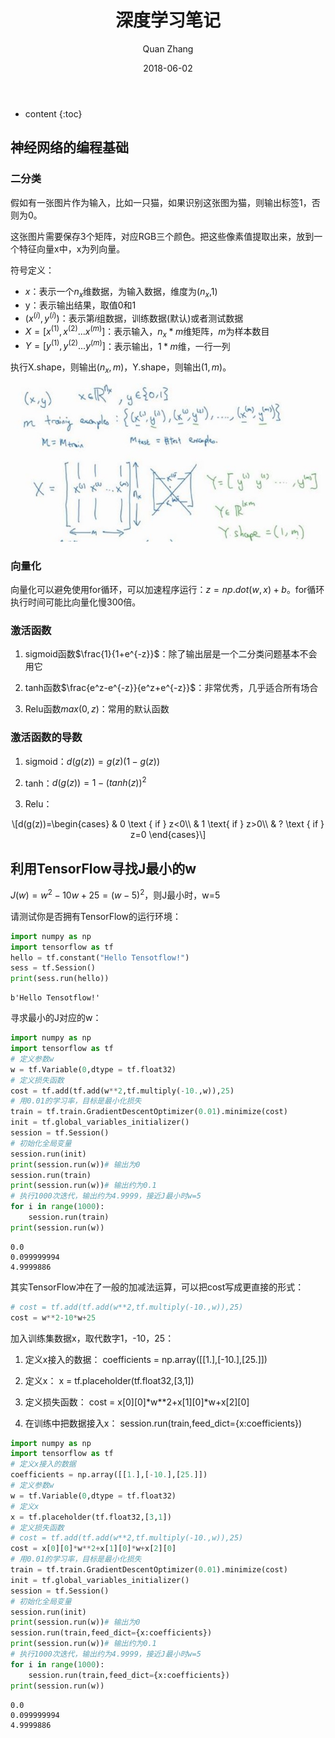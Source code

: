 ﻿---
layout: post
title: "深度学习笔记"
date: 2018-06-02
categories: 机器学习 Python
tags: 机器学习 Python
author: Quan Zhang
---

* content
{:toc}

## 神经网络的编程基础

### 二分类

假如有一张图片作为输入，比如一只猫，如果识别这张图为猫，则输出标签1，否则为0。

这张图片需要保存3个矩阵，对应RGB三个颜色。把这些像素值提取出来，放到一个特征向量x中，x为列向量。

符号定义：

- $x$：表示一个$n_x$维数据，为输入数据，维度为($n_x$,1)
- y：表示输出结果，取值0和1
- ($x^{(i)},y^{(i)}$)：表示第$i$组数据，训练数据(默认)或者测试数据
- $X=[x^{(1)},x^{(2)}...x^{(m)}]$：表示输入，$n_x*m$维矩阵，$m$为样本数目
- $Y=[y^{(1)},y^{(2)}...y^{(m)}]$：表示输出，$1*m$维，一行一列

执行X.shape，则输出($n_x,m$)，Y.shape，则输出($1,m$)。

![](/images/blog/20180602/1.jpg)

### 向量化

向量化可以避免使用for循环，可以加速程序运行：$z=np.dot(w,x)+b$。for循环执行时间可能比向量化慢300倍。

### 激活函数

1. sigmoid函数$\frac{1}{1+e^{-z}}$：除了输出层是一个二分类问题基本不会用它

2. tanh函数$\frac{e^z-e^{-z}}{e^z+e^{-z}}$：非常优秀，几乎适合所有场合

3. Relu函数$max(0,z)$：常用的默认函数

### 激活函数的导数

1. sigmoid：$d(g(z))=g(z)(1-g(z))$

2. tanh：$d(g(z))=1-(tanh(z))^2$

3. Relu：

<center>\[d(g(z))=\begin{cases}
& 0 \text { if } z<0\\ 
& 1 \text{ if } z>0\\
& ? \text { if } z=0 
\end{cases}\]</center>


## 利用TensorFlow寻找J最小的w

$J(w)=w^2-10w+25=(w-5)^2$，则J最小时，w=5

请测试你是否拥有TensorFlow的运行环境：

```python
import numpy as np
import tensorflow as tf
hello = tf.constant("Hello Tensotflow!")
sess = tf.Session()
print(sess.run(hello))
```

    b'Hello Tensotflow!'

寻求最小的J对应的w：
    
```python
import numpy as np
import tensorflow as tf
# 定义参数w
w = tf.Variable(0,dtype = tf.float32)
# 定义损失函数
cost = tf.add(tf.add(w**2,tf.multiply(-10.,w)),25)
# 用0.01的学习率，目标是最小化损失
train = tf.train.GradientDescentOptimizer(0.01).minimize(cost)
init = tf.global_variables_initializer()
session = tf.Session()
# 初始化全局变量
session.run(init)
print(session.run(w))# 输出为0
session.run(train)
print(session.run(w))# 输出约为0.1
# 执行1000次迭代，输出约为4.9999，接近J最小时w=5
for i in range(1000):
    session.run(train)
print(session.run(w))
```

    0.0
    0.099999994
    4.9999886
    
其实TensorFlow冲在了一般的加减法运算，可以把cost写成更直接的形式：

```python
# cost = tf.add(tf.add(w**2,tf.multiply(-10.,w)),25)
cost = w**2-10*w+25
```

加入训练集数据x，取代数字1，-10，25：

1. 定义x接入的数据：
    coefficients = np.array([[1.],[-10.],[25.]])

2. 定义x：
    x = tf.placeholder(tf.float32,[3,1])

3. 定义损失函数：
    cost = x[0][0]*w**2+x[1][0]*w+x[2][0]

4. 在训练中把数据接入x：
    session.run(train,feed_dict={x:coefficients})


```python
import numpy as np
import tensorflow as tf
# 定义x接入的数据
coefficients = np.array([[1.],[-10.],[25.]])
# 定义参数w
w = tf.Variable(0,dtype = tf.float32)
# 定义x
x = tf.placeholder(tf.float32,[3,1])
# 定义损失函数
# cost = tf.add(tf.add(w**2,tf.multiply(-10.,w)),25)
cost = x[0][0]*w**2+x[1][0]*w+x[2][0]
# 用0.01的学习率，目标是最小化损失
train = tf.train.GradientDescentOptimizer(0.01).minimize(cost)
init = tf.global_variables_initializer()
session = tf.Session()
# 初始化全局变量
session.run(init)
print(session.run(w))# 输出为0
session.run(train,feed_dict={x:coefficients})
print(session.run(w))# 输出约为0.1
# 执行1000次迭代，输出约为4.9999，接近J最小时w=5
for i in range(1000):
    session.run(train,feed_dict={x:coefficients})
print(session.run(w))
```

    0.0
    0.099999994
    4.9999886
    
